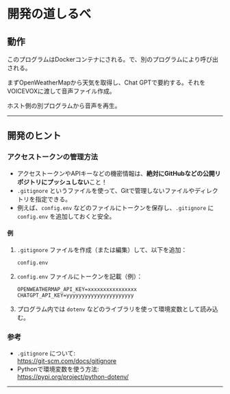# 開発の道しるべ

## 動作
このプログラムはDockerコンテナにされる。で、別のプログラムにより呼び出される。

まずOpenWeatherMapから天気を取得し、Chat GPTで要約する。それをVOICEVOXに渡して音声ファイル作成。

ホスト側の別プログラムから音声を再生。

---

## 開発のヒント

### アクセストークンの管理方法

- アクセストークンやAPIキーなどの機密情報は、**絶対にGitHubなどの公開リポジトリにプッシュしない**こと！
- `.gitignore` というファイルを使って、Gitで管理しないファイルやディレクトリを指定できる。
- 例えば、`config.env` などのファイルにトークンを保存し、`.gitignore` に `config.env` を追加しておくと安全。

#### 例

1. `.gitignore` ファイルを作成（または編集）して、以下を追加：
    ```
    config.env
    ```
2. `config.env` ファイルにトークンを記載（例）：
    ```
    OPENWEATHERMAP_API_KEY=xxxxxxxxxxxxxxxx
    CHATGPT_API_KEY=yyyyyyyyyyyyyyyyyyyyyy
    ```
3. プログラム内では `dotenv` などのライブラリを使って環境変数として読み込む。

### 参考

- `.gitignore` について:  
  https://git-scm.com/docs/gitignore
- Pythonで環境変数を使う方法:  
  https://pypi.org/project/python-dotenv/

---
